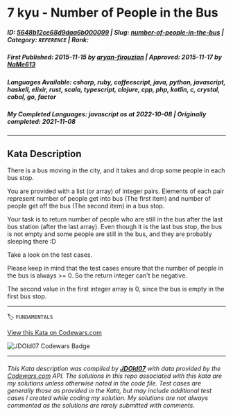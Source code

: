 # 7 kyu - Number of People in the Bus

##### **ID**: [5648b12ce68d9daa6b000099](https://www.codewars.com/kata/5648b12ce68d9daa6b000099) | **Slug**: [number-of-people-in-the-bus](https://www.codewars.com/kata/5648b12ce68d9daa6b000099) | **Category**: `REFERENCE` | **Rank**: <span style="color:white">7 kyu</span>

##### **First Published**: 2015-11-15 ***by*** [aryan-firouzian](https://www.codewars.com/users/aryan-firouzian) | **Approved**: 2015-11-17 ***by*** [NaMe613](https://www.codewars.com/users/NaMe613)

##### **Languages Available**: csharp, ruby, coffeescript, java, python, javascript, haskell, elixir, rust, scala, typescript, clojure, cpp, php, kotlin, c, crystal, cobol, go, factor

##### **My Completed Languages**: javascript ***as at*** 2022-10-08 | **Originally completed**: 2021-11-08

---

## Kata Description


There is a bus moving in the city, and it takes and drop some people in each bus stop.



You are provided with a list (or array) of integer pairs. Elements of each pair represent number of people get into bus (The first item) and number of people get off the bus (The second item) in a bus stop.



Your task is to return number of people who are still in the bus after the last bus station (after the last array). Even though it is the last bus stop, the bus is not empty and some people are still in the bus, and they are probably sleeping there :D 



Take a look on the test cases.



Please keep in mind that the test cases ensure that the number of people in the bus is always >= 0. So the return integer can't be negative.



The second value in the first integer array is 0, since the bus is empty in the first bus stop.



---


🏷 `FUNDAMENTALS`


[View this Kata on Codewars.com](https://www.codewars.com/kata/5648b12ce68d9daa6b000099)

![](https://www.codewars.com/users/jdold07/badges/large "JDOld07 Codewars Badge")

---

###### *This Kata description was compiled by [**JDOld07**](https://tpstech.dev) with data provided by the [Codewars.com](https://www.codewars.com) API.  The solutions in this repo associated with this kata are my solutions unless otherwise noted in the code file.  Test cases are generally those as provided in the Kata, but may include additional test cases I created while coding my solution.  My solutions are not always commented as the solutions are rarely submitted with comments.*
